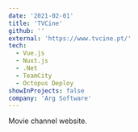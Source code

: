 ```yaml
---
date: '2021-02-01'
title: 'TVCine'
github: ''
external: 'https://www.tvcine.pt/'
tech:
  - Vue.js
  - Nuxt.js
  - .Net
  - TeamCity
  - Octopus Deploy
showInProjects: false
company: 'Arg Software'
---
```


Movie channel website.
